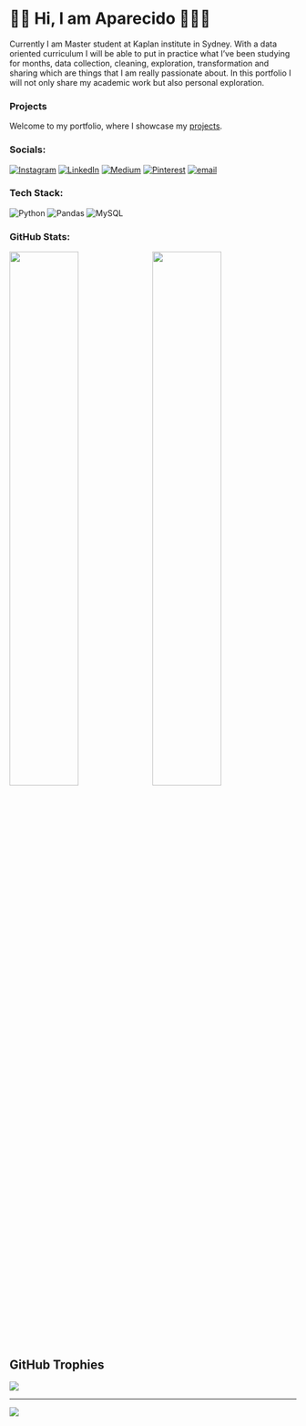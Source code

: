 # 👋🏿 Hi, I am Aparecido 👨🏿‍💻
Currently I am Master student at Kaplan institute in Sydney. With a data oriented curriculum I will be able to put in practice what I’ve been studying for months, data collection, cleaning, exploration, transformation and sharing which are things that I am really passionate about. In this portfolio I will not only share my academic work but also personal exploration.

### Projects
Welcome to my portfolio, where I showcase my [projects](https://github.com/Aparecido-Junior?tab=repositories).

### Socials:
[![Instagram](https://img.shields.io/badge/Instagram-%23E4405F.svg?logo=Instagram&logoColor=white)](https://instagram.com/its_cido) 
[![LinkedIn](https://img.shields.io/badge/LinkedIn-%230077B5.svg?logo=linkedin&logoColor=white)](https://www.linkedin.com/in/aparecido-jose-dias-junior-1aa906343) 
[![Medium](https://img.shields.io/badge/Medium-12100E?logo=medium&logoColor=white)](https://medium.com/@aparecidojdj) 
[![Pinterest](https://img.shields.io/badge/Pinterest-%23E60023.svg?logo=Pinterest&logoColor=white)](https://pin.it/hXM3BF38a) 
[![email](https://img.shields.io/badge/Email-D14836?logo=gmail&logoColor=white)](mailto:aparecido.jfilho@outloook.com) 

### Tech Stack:
![Python](https://img.shields.io/badge/python-3670A0?style=for-the-badge&logo=python&logoColor=ffdd54) 
![Pandas](https://img.shields.io/badge/pandas-%23150458.svg?style=for-the-badge&logo=pandas&logoColor=white) 
![MySQL](https://img.shields.io/badge/mysql-4479A1.svg?style=for-the-badge&logo=mysql&logoColor=white)


### GitHub Stats:
<img width="49%" src="https://github-readme-stats.vercel.app/api?username=Aparecido-Junior&theme=gotham&show_icons=true&hide_border=false&count_private=false">
<img width="49%" src="https://github-readme-streak-stats.herokuapp.com/?user=Aparecido-Junior&theme=gotham&hide_border=false" />

## GitHub Trophies
![](https://github-profile-trophy.vercel.app/?username=Aparecido-Junior&theme=dark&no-frame=false&no-bg=false&margin-w=4)

---
[![](https://visitcount.itsvg.in/api?id=Aparecido-Junior&icon=0&color=0)](https://visitcount.itsvg.in)

<!-- Proudly created with GPRM ( https://gprm.itsvg.in ) -->

<!--
### Hi, I am Aparecido 👋🏿👨🏾‍🏫🧑🏾‍💻

> ![Image](https://github.com/user-attachments/assets/12b58ba5-40d3-457c-8bba-043c275f48a9)

I am currently a Master’s student at Kaplan Institute in Sydney. With a data-oriented curriculum, I am putting into practice what I have been studying for months: data collection, cleaning, exploration, transformation, and sharing — areas I am truly passionate about. In this portfolio, I share not only my academic work but also personal projects that reflect my journey into the data world.

## 📚 Projects
Welcome to my portfolio, where I showcase my [projects](https://github.com/Aparecido-Junior?tab=repositories).

## 📊 GitHub Stats:
![Aparecido-Junior's Top Languages](https://github-readme-stats.vercel.app/api/top-langs/?username=Aparecido-Junior&theme=gotham&show_icons=true&hide_border=false&layout=compact)
![](https://github-readme-stats.vercel.app/api?username=Aparecido-Junior&theme=dark&hide_border=false&include_all_commits=false&count_private=true)<br/>
![](https://nirzak-streak-stats.vercel.app/?user=Aparecido-Junior&theme=dark&hide_border=false)<br/>
![](https://github-readme-stats.vercel.app/api/top-langs/?username=Aparecido-Junior&theme=dark&hide_border=false&include_all_commits=false&count_private=true&layout=compact)

## 👋🏻 Connect with Me
- [LinkedIn Profile](https://www.linkedin.com/in/aparecido-jose-dias-junior-1aa906343)
--!>


<!--
**Aparecido-Junior/Aparecido-Junior** is a ✨ _special_ ✨ repository because its `README.md` (this file) appears on your GitHub profile.

Here are some ideas to get you started:

- 🔭 I’m currently working on
- 🌱 I’m currently learning ...
- 👯 I’m looking to collaborate on ...
- 🤔 I’m looking for help with ...
- 💬 Ask me about ...
- 📫 How to reach me: ...
- 😄 Pronouns: He/ His
= ⚡ Fun fact: Recently trying to cook brazilian dishes since I live in Australia. 
-->

<!--
<picture>
  <source
    srcset="https://github-readme-stats.vercel.app/api?username=Aparecido-Junior&show_icons=true&theme=dark"
    media="(prefers-color-scheme: dark)"
  />
  <source
    srcset="https://github-readme-stats.vercel.app/api?username=Aparecido-Junior&show_icons=true"
    media="(prefers-color-scheme: light), (prefers-color-scheme: no-preference)"
  />
  <img src="https://github-readme-stats.vercel.app/api?username=Aparecido-Junior&show_icons=true" />
</picture>

dois links uteis
https://github.com/anuraghazra/github-readme-stats/blob/master/readme.md#deploy-on-your-own-vercel-instance
https://www.youtube.com/watch?v=TsaLQAetPLU
-->
